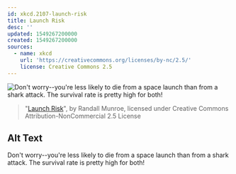 ```yaml
---
id: xkcd.2107-launch-risk
title: Launch Risk
desc: ''
updated: 1549267200000
created: 1549267200000
sources:
  - name: xkcd
    url: 'https://creativecommons.org/licenses/by-nc/2.5/'
    license: Creative Commons 2.5
---
```

![Don't worry--you're less likely to die from a space launch than from a shark attack. The survival rate is pretty high for both!](https://imgs.xkcd.com/comics/launch_risk.png)
> "[Launch Risk](https://xkcd.com/2107/)", by Randall Munroe, licensed under Creative Commons Attribution-NonCommercial 2.5 License

## Alt Text
Don't worry--you're less likely to die from a space launch than from a shark attack. The survival rate is pretty high for both!

